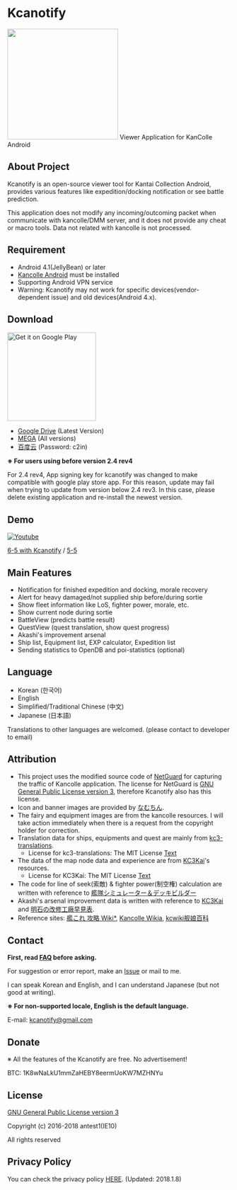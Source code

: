# Kcanotify
<img src="https://upload.cc/i/bwxouv.png" width=250/>
Viewer Application for KanColle Android

About Project
-------
Kcanotify is an open-source viewer tool for Kantai Collection Android, provides various features like expedition/docking notification or see battle prediction.

This application does not modify any incoming/outcoming packet when communicate with kancolle/DMM server, and it does not provide any cheat or macro tools. Data not related with kancolle is not processed.

Requirement
-------
- Android 4.1(JellyBean) or later
- [Kancolle Android](http://kancolle.wikia.com/wiki/KanColle_Android) must be installed
- Supporting Android VPN service
- Warning: Kcanotify may not work for specific devices(vendor-dependent issue) and old devices(Android 4.x).

Download
-------
<a href='https://play.google.com/store/apps/details?id=com.antest1.kcanotify&pcampaignid=MKT-Other-global-all-co-prtnr-py-PartBadge-Mar2515-1'><img alt='Get it on Google Play' src='https://play.google.com/intl/en_us/badges/images/generic/en_badge_web_generic.png' width="200px"/></a>
- [Google Drive](http://bit.ly/kcanotifydown) (Latest Version)
- [MEGA](https://mega.nz/#F!0FtUTBoB!cSUJtRA76C4KBcrnc2-xdw) (All versions)
- [百度云](http://pan.baidu.com/s/1i5f37Rv) (Password: c2in)

**※ For users using before version 2.4 rev4**

For 2.4 rev4, App signing key for kcanotify was changed to make compatible with google play store app.  For this reason, update may fail when trying to update from version below 2.4 rev3. In this case, please delete existing application and re-install the newest version.

Demo
-------
[![Youtube](https://img.youtube.com/vi/ZEAor_9jsaM/0.jpg)](https://www.youtube.com/watch?v=ZEAor_9jsaM)

[6-5 with Kcanotify](https://www.youtube.com/watch?v=ZEAor_9jsaM) / [5-5](https://www.youtube.com/watch?v=QHg9exh9zQ8)

Main Features
-------
- Notification for finished expedition and docking, morale recovery
- Alert for heavy damaged/not supplied ship before/during sortie
- Show fleet information like LoS, fighter power, morale, etc.
- Show current node during sortie
- BattleView (predicts battle result)
- QuestView (quest translation, show quest progress)
- Akashi's improvement arsenal
- Ship list, Equipment list, EXP calculator, Expedition list
- Sending statistics to OpenDB and poi-statistics (optional)

Language
-------
- Korean (한국어)
- English
- Simplified/Traditional Chinese (中文)
- Japanese (日本語)

Translations to other languages are welcomed. (please contact to developer to email)  

Attribution
-------
- This project uses the modified source code of [NetGuard](https://github.com/M66B/NetGuard/) for capturing the traffic of Kancolle application. The license for NetGuard is [GNU General Public License version 3](http://www.gnu.org/licenses/gpl.txt), therefore Kcanotify also has this license.
- Icon and banner images are provided by [なむちん](https://www.pixiv.net/member.php?id=23154187).
- The fairy and equipment images are from the kancolle resources. I will take action immediately when there is a request from the copyright holder for correction.
- Translation data for ships, equipments and quest are mainly from [kc3-translations](https://github.com/KC3Kai/kc3-translations).
  - License for kc3-translations: The MIT License [Text](https://github.com/KC3Kai/kc3-translations/blob/master/LICENSE)
- The data of the map node data and experience are from [KC3Kai](https://github.com/KC3Kai/KC3Kai)'s resources. 
  - License for KC3Kai: The MIT License [Text](https://github.com/KC3Kai/KC3Kai/blob/master/LICENSE)
- The code for line of seek(索敵) & fighter power(制空権) calculation are written with reference to [艦隊シミュレーター＆デッキビルダー](http://kancolle-calc.net/deckbuilder.html)
- Akashi's arsenal improvement data is written with reference to [KC3Kai](https://github.com/KC3Kai/KC3Kai) and [明石の改修工廠早見表](http://akashi-list.me).
- Reference sites: [艦これ 攻略 Wiki*](http://wikiwiki.jp/kancolle/), [Kancolle Wikia](http://kancolle.wikia.com), [kcwiki舰娘百科](https://zh.kcwiki.org)

Contact
-------
**First, read [FAQ](FAQ) before asking.**

For suggestion or error report, make an [Issue](https://github.com/antest1/kcanotify/issues) or mail to me.  

I can speak Korean and English, and I can understand Japanese (but not good at writing).  

**※ For non-supported locale, English is the default language.**

E-mail: kcanotify@gmail.com

Donate
-------
※ All the features of the Kcanotify are free. No advertisement!

BTC: 1K8wNaLkU1mmZaHEBY8eermUoKW7MZHNYu

License
-------
[GNU General Public License version 3](http://www.gnu.org/licenses/gpl.txt)

Copyright (c) 2016-2018 antest1(IE10)

All rights reserved


Privacy Policy
-------
You can check the privacy policy [HERE](private_policy.md). (Updated: 2018.1.8)
